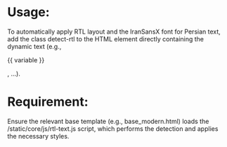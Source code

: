# Usage:
To automatically apply RTL layout and the IranSansX font for Persian text, add the class detect-rtl to the HTML element
directly containing
the dynamic text (e.g., <p class="detect-rtl">{{ variable }}</p>, <td class="detect-rtl">...</td>).

# Requirement:
Ensure the relevant base template (e.g., base_modern.html) loads the /static/core/js/rtl-text.js script, which performs the detection and applies the necessary styles.